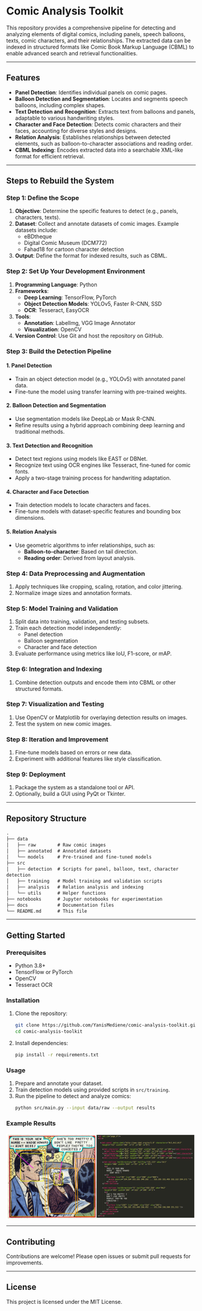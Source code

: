 # Comic Analysis Toolkit

This repository provides a comprehensive pipeline for detecting and analyzing elements of digital comics, including panels, speech balloons, texts, comic characters, and their relationships. The extracted data can be indexed in structured formats like Comic Book Markup Language (CBML) to enable advanced search and retrieval functionalities.

---

## Features
- **Panel Detection**: Identifies individual panels on comic pages.
- **Balloon Detection and Segmentation**: Locates and segments speech balloons, including complex shapes.
- **Text Detection and Recognition**: Extracts text from balloons and panels, adaptable to various handwriting styles.
- **Character and Face Detection**: Detects comic characters and their faces, accounting for diverse styles and designs.
- **Relation Analysis**: Establishes relationships between detected elements, such as balloon-to-character associations and reading order.
- **CBML Indexing**: Encodes extracted data into a searchable XML-like format for efficient retrieval.

---

## Steps to Rebuild the System

### Step 1: Define the Scope
1. **Objective**: Determine the specific features to detect (e.g., panels, characters, texts).
2. **Dataset**: Collect and annotate datasets of comic images. Example datasets include:
   - eBDtheque
   - Digital Comic Museum (DCM772)
   - Fahad18 for cartoon character detection
3. **Output**: Define the format for indexed results, such as CBML.

### Step 2: Set Up Your Development Environment
1. **Programming Language**: Python
2. **Frameworks**:
   - **Deep Learning**: TensorFlow, PyTorch
   - **Object Detection Models**: YOLOv5, Faster R-CNN, SSD
   - **OCR**: Tesseract, EasyOCR
3. **Tools**:
   - **Annotation**: LabelImg, VGG Image Annotator
   - **Visualization**: OpenCV
4. **Version Control**: Use Git and host the repository on GitHub.

### Step 3: Build the Detection Pipeline
#### 1. **Panel Detection**
   - Train an object detection model (e.g., YOLOv5) with annotated panel data.
   - Fine-tune the model using transfer learning with pre-trained weights.

#### 2. **Balloon Detection and Segmentation**
   - Use segmentation models like DeepLab or Mask R-CNN.
   - Refine results using a hybrid approach combining deep learning and traditional methods.

#### 3. **Text Detection and Recognition**
   - Detect text regions using models like EAST or DBNet.
   - Recognize text using OCR engines like Tesseract, fine-tuned for comic fonts.
   - Apply a two-stage training process for handwriting adaptation.

#### 4. **Character and Face Detection**
   - Train detection models to locate characters and faces.
   - Fine-tune models with dataset-specific features and bounding box dimensions.

#### 5. **Relation Analysis**
   - Use geometric algorithms to infer relationships, such as:
     - **Balloon-to-character**: Based on tail direction.
     - **Reading order**: Derived from layout analysis.

### Step 4: Data Preprocessing and Augmentation
1. Apply techniques like cropping, scaling, rotation, and color jittering.
2. Normalize image sizes and annotation formats.

### Step 5: Model Training and Validation
1. Split data into training, validation, and testing subsets.
2. Train each detection model independently:
   - Panel detection
   - Balloon segmentation
   - Character and face detection
3. Evaluate performance using metrics like IoU, F1-score, or mAP.

### Step 6: Integration and Indexing
1. Combine detection outputs and encode them into CBML or other structured formats.

### Step 7: Visualization and Testing
1. Use OpenCV or Matplotlib for overlaying detection results on images.
2. Test the system on new comic images.

### Step 8: Iteration and Improvement
1. Fine-tune models based on errors or new data.
2. Experiment with additional features like style classification.

### Step 9: Deployment
1. Package the system as a standalone tool or API.
2. Optionally, build a GUI using PyQt or Tkinter.

---

## Repository Structure
```plaintext
.
├── data
│   ├── raw        # Raw comic images
│   ├── annotated  # Annotated datasets
│   └── models     # Pre-trained and fine-tuned models
├── src
│   ├── detection  # Scripts for panel, balloon, text, character detection
│   ├── training   # Model training and validation scripts
│   ├── analysis   # Relation analysis and indexing
│   └── utils      # Helper functions
├── notebooks      # Jupyter notebooks for experimentation
├── docs           # Documentation files
└── README.md      # This file
```

---

## Getting Started

### Prerequisites
- Python 3.8+
- TensorFlow or PyTorch
- OpenCV
- Tesseract OCR

### Installation
1. Clone the repository:
   ```bash
   git clone https://github.com/YanisMediene/comic-analysis-toolkit.git
   cd comic-analysis-toolkit
   ```
2. Install dependencies:
   ```bash
   pip install -r requirements.txt
   ```

### Usage
1. Prepare and annotate your dataset.
2. Train detection models using provided scripts in `src/training`.
3. Run the pipeline to detect and analyze comics:
   ```bash
   python src/main.py --input data/raw --output results
   ```

### Example Results
![Example Results](docs/example_results.png)

---

## Contributing
Contributions are welcome! Please open issues or submit pull requests for improvements.

---

## License
This project is licensed under the MIT License.
